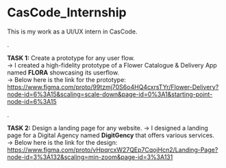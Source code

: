 # CasCode_Internship
This is my work as a UI/UX intern in CasCode.   
   
.
    
**TASK 1:** Create a prototype for any user flow.  
-> I created a high-fidelity prototype of a Flower Catalogue & Delivery App named **FLORA** showcasing its userflow.  
-> Below here is the link for the prototype:  
https://www.figma.com/proto/99tzmj70S6o4HQ4cxrsTYr/Flower-Delivery?node-id=6%3A15&scaling=scale-down&page-id=0%3A1&starting-point-node-id=6%3A15
   
.

**TASK 2:** Design a landing page for any website. 
-> I designed a landing page for a Digital Agency named **DigitGency** that offers various services.  
-> Below here is the link for the design:  
https://www.figma.com/proto/vHpqrcxW27QEp7CqojHcn2/Landing-Page?node-id=3%3A132&scaling=min-zoom&page-id=3%3A131
